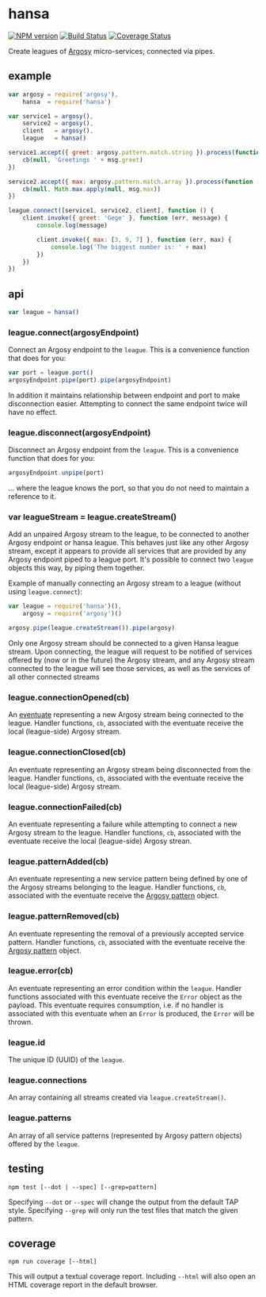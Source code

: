 # hansa

[![NPM version](https://badge.fury.io/js/hansa.png)](http://badge.fury.io/js/hansa)
[![Build Status](https://travis-ci.org/jasonpincin/hansa.svg?branch=master)](https://travis-ci.org/jasonpincin/hansa)
[![Coverage Status](https://coveralls.io/repos/jasonpincin/hansa/badge.png?branch=master)](https://coveralls.io/r/jasonpincin/hansa?branch=master)

Create leagues of [Argosy](https://github.com/jasonpincin/argosy) micro-services; connected via pipes.

## example

```javascript
var argosy = require('argosy'),
    hansa  = require('hansa')

var service1 = argosy(),
    service2 = argosy(),
    client   = argosy(),
    league   = hansa()

service1.accept({ greet: argosy.pattern.match.string }).process(function (msg, cb) {
    cb(null, 'Greetings ' + msg.greet)
})

service2.accept({ max: argosy.pattern.match.array }).process(function (msg, cb) {
    cb(null, Math.max.apply(null, msg.max))
})

league.connect([service1, service2, client], function () {
    client.invoke({ greet: 'Gege' }, function (err, message) {
        console.log(message)

        client.invoke({ max: [3, 9, 7] }, function (err, max) {
            console.log('The biggest number is: ' + max)
        })
    })
})
```

## api

```javascript
var league = hansa()
```

### league.connect(argosyEndpoint)

Connect an Argosy endpoint to the `league`. This is a convenience function that does for you:

```javascript
var port = league.port()
argosyEndpoint.pipe(port).pipe(argosyEndpoint)
```

In addition it maintains relationship between endpoint and port to make disconnection easier. Attempting to connect the same endpoint twice will have no effect.

### league.disconnect(argosyEndpoint)

Disconnect an Argosy endpoint from the `league`. This is a convenience function that does for you:

```javascript
argosyEndpoint.unpipe(port)
```

... where the league knows the port, so that you do not need to maintain a reference to it. 

### var leagueStream = league.createStream()

Add an unpaired Argosy stream to the league, to be connected to another Argosy endpoint or hansa league. This behaves just like any other Argosy stream, except it appears to provide all services that are provided by any Argosy endpoint piped to a league port. It's possible to connect two `league` objects this way, by piping them together. 

Example of manually connecting an Argosy stream to a league (without using
`league.connect`):

```javascript
var league = require('hansa')(),
    argosy = require('argosy')()

argosy.pipe(league.createStream()).pipe(argosy)
```

Only one Argosy stream should be connected to a given Hansa league stream. Upon connecting, the league will request to be notified of services offered by (now or in the future) the Argosy stream, and any Argosy stream connected to the league will see those services, as well as the services of all other connected streams

### league.connectionOpened(cb)

An [eventuate](https://github.com/jasonpincin/eventuate) representing a 
new Argosy stream being connected to the league.  Handler functions, `cb`, 
associated with the eventuate receive the local (league-side) Argosy stream.

### league.connectionClosed(cb)

An eventuate representing an Argosy stream being disconnected from the league.
Handler functions, `cb`, associated with the eventuate receive the local
(league-side) Argosy stream.

### league.connectionFailed(cb)

An eventuate representing a failure while attempting to connect a new Argosy
stream to the league.  Handler functions, `cb`, associated with the eventuate 
receive the local (league-side) Argosy strean.

### league.patternAdded(cb)

An eventuate representing a new service pattern being defined by one of the
Argosy streams belonging to the league.  Handler functions, `cb`, associated 
with the eventuate receive the [Argosy
pattern](https://github.com/jasonpincin/argosy-pattern) object.

### league.patternRemoved(cb)

An eventuate representing the removal of a previously accepted service pattern.
Handler functions, `cb`, associated with the eventuate receive the [Argosy
pattern](https://github.com/jasonpincin/argosy-pattern) object.

### league.error(cb)

An eventuate representing an error condition within the `league`. Handler functions associated with this eventuate receive the `Error` object as the payload. This eventuate requires consumption, i.e. if no handler is associated with this eventuate when an `Error` is produced, the `Error` will be thrown.

### league.id

The unique ID (UUID) of the `league`.

### league.connections

An array containing all streams created via `league.createStream()`.

### league.patterns

An array of all service patterns (represented by Argosy pattern objects) offered by the `league`. 

## testing

`npm test [--dot | --spec] [--grep=pattern]`

Specifying `--dot` or `--spec` will change the output from the default TAP style. 
Specifying `--grep` will only run the test files that match the given pattern.

## coverage

`npm run coverage [--html]`

This will output a textual coverage report. Including `--html` will also open 
an HTML coverage report in the default browser.
